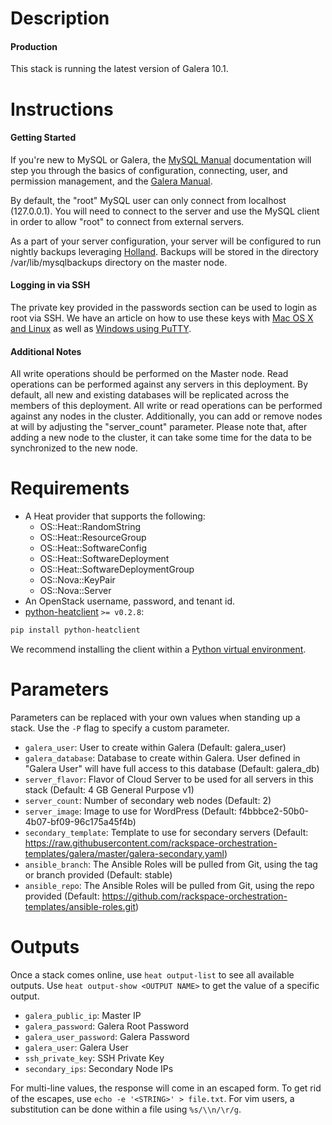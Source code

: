Description
===========

#### Production

This stack is running the latest version of Galera 10.1.


Instructions
===========

#### Getting Started
If you're new to MySQL or Galera, the [MySQL Manual](http://dev.mysql.com/doc/refman/5.6/en/index.html)
documentation will step you through the basics of configuration, connecting,
user, and permission management, and the [Galera Manual](http://galeracluster.com/documentation-webpages/).

By default, the "root" MySQL user can only connect from localhost (127.0.0.1).
You will need to connect to the server and use the MySQL client in order to
allow "root" to connect from external servers.

As a part of your server configuration, your server will be configured to run
nightly backups leveraging
[Holland](https://github.com/holland-backup/holland#readme).  Backups will be
stored in the directory /var/lib/mysqlbackups directory on the master node.
#### Logging in via SSH
The private key provided in the passwords section can be used to login as
root via SSH. We have an article on how to use these keys with [Mac OS X and
Linux](http://www.rackspace.com/knowledge_center/article/logging-in-with-a-ssh-private-key-on-linuxmac)
as well as [Windows using
PuTTY](http://www.rackspace.com/knowledge_center/article/logging-in-with-a-ssh-private-key-on-windows).
#### Additional Notes
All write operations should be performed on the Master node. Read operations
can be performed against any servers in this deployment. By default, all new
and existing databases will be replicated across the members of this
deployment.
All write or read operations can be performed against any nodes in the
cluster.  Additionally, you can add or remove nodes at will by adjusting the
"server_count" parameter.  Please note that, after adding a new node to the
cluster, it can take some time for the data to be synchronized to the new
node.


Requirements
============
* A Heat provider that supports the following:
  * OS::Heat::RandomString
  * OS::Heat::ResourceGroup
  * OS::Heat::SoftwareConfig
  * OS::Heat::SoftwareDeployment
  * OS::Heat::SoftwareDeploymentGroup
  * OS::Nova::KeyPair
  * OS::Nova::Server
* An OpenStack username, password, and tenant id.
* [python-heatclient](https://github.com/openstack/python-heatclient)
`>= v0.2.8`:

```bash
pip install python-heatclient
```

We recommend installing the client within a [Python virtual
environment](http://www.virtualenv.org/).

Parameters
==========
Parameters can be replaced with your own values when standing up a stack. Use
the `-P` flag to specify a custom parameter.

* `galera_user`: User to create within Galera (Default: galera_user)
* `galera_database`: Database to create within Galera.  User defined in "Galera User" will have full access to this database (Default: galera_db)
* `server_flavor`: Flavor of Cloud Server to be used for all servers in this stack (Default: 4 GB General Purpose v1)
* `server_count`: Number of secondary web nodes (Default: 2)
* `server_image`: Image to use for WordPress (Default: f4bbbce2-50b0-4b07-bf09-96c175a45f4b)
* `secondary_template`: Template to use for secondary servers (Default: https://raw.githubusercontent.com/rackspace-orchestration-templates/galera/master/galera-secondary.yaml)
* `ansible_branch`: The Ansible Roles will be pulled from Git, using the tag or branch provided (Default: stable)
* `ansible_repo`: The Ansible Roles will be pulled from Git, using the repo provided (Default: https://github.com/rackspace-orchestration-templates/ansible-roles.git)

Outputs
=======
Once a stack comes online, use `heat output-list` to see all available outputs.
Use `heat output-show <OUTPUT NAME>` to get the value of a specific output.

* `galera_public_ip`: Master IP 
* `galera_password`: Galera Root Password 
* `galera_user_password`: Galera Password 
* `galera_user`: Galera User 
* `ssh_private_key`: SSH Private Key 
* `secondary_ips`: Secondary Node IPs 

For multi-line values, the response will come in an escaped form. To get rid of
the escapes, use `echo -e '<STRING>' > file.txt`. For vim users, a substitution
can be done within a file using `%s/\\n/\r/g`.
